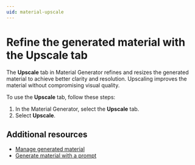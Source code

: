 ```yaml
---
uid: material-upscale
---
```


# Refine the generated material with the Upscale tab

The **Upscale** tab in Material Generator refines and resizes the generated material to achieve better clarity and resolution. Upscaling improves the material without compromising visual quality. 

To use the **Upscale** tab, follow these steps:

1. In the Material Generator, select the **Upscale** tab.
1. Select **Upscale**.

## Additional resources

* [Manage generated material](xref:material-manage)
* [Generate material with a prompt](xref:material-generate-prompt)